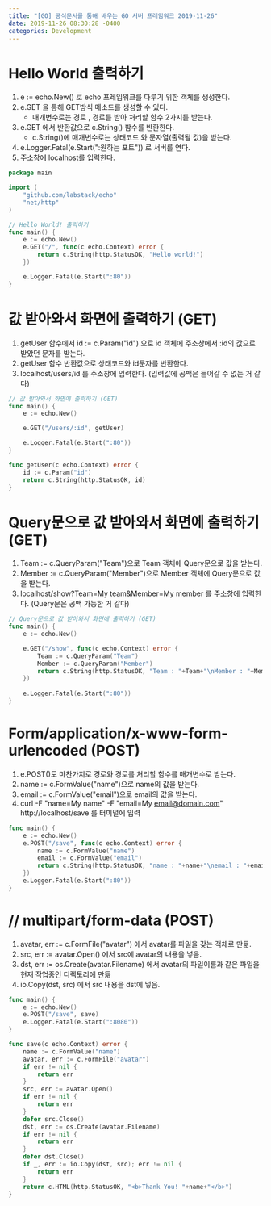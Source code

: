```yaml
---
title: "[GO] 공식문서를 통해 배우는 GO 서버 프레임워크 2019-11-26"
date: 2019-11-26 08:30:28 -0400
categories: Development
---
```




# Hello World 출력하기

1. e := echo.New() 로 echo 프레임워크를 다루기 위한 객체를 생성한다.
2. e.GET 을 통해 GET방식 메소드를 생성할 수 있다.
	- 매개변수로는 경로 , 경로를 받아 처리할 함수 2가지를 받는다.
3. e.GET 에서 반환값으로 c.String() 함수를 반환한다.
	- c.String()에 매개변수로는 상태코드 와 문자열(출력될 값)을 받는다.
4. e.Logger.Fatal(e.Start(":원하는 포트")) 로 서버를 연다.
5. 주소창에 localhost를 입력한다.

```go
package main

import (
	"github.com/labstack/echo"
	"net/http"
)

// Hello World! 출력하기
func main() {
	e := echo.New()
	e.GET("/", func(c echo.Context) error {
		return c.String(http.StatusOK, "Hello world!")
	})

	e.Logger.Fatal(e.Start(":80"))
}
```



# 값 받아와서 화면에 출력하기 (GET)

1. getUser 함수에서 id := c.Param("id") 으로 id 객체에 주소창에서 :id의 값으로 받았던 문자를 받는다.
2. getUser 함수 반환값으로 상태코드와 id문자를 반환한다.
3. localhost/users/id 를 주소창에 입력한다. (입력값에 공백은 들어갈 수 없는 거 같다)

```go
// 값 받아와서 화면에 출력하기 (GET)
func main() {
	e := echo.New()

	e.GET("/users/:id", getUser)

	e.Logger.Fatal(e.Start(":80"))
}

func getUser(c echo.Context) error {
	id := c.Param("id")
	return c.String(http.StatusOK, id)
}
```

# Query문으로 값 받아와서 화면에 출력하기 (GET)

1. Team := c.QueryParam("Team")으로 Team 객체에 Query문으로 값을 받는다.
2. Member := c.QueryParam("Member")으로 Member 객체에 Query문으로 값을 받는다.
3. localhost/show?Team=My team&Member=My member 를 주소창에 입력한다. (Query문은 공백 가능한 거 같다)

```go
// Query문으로 값 받아와서 화면에 출력하기 (GET)
func main() {
	e := echo.New()

	e.GET("/show", func(c echo.Context) error {
		Team := c.QueryParam("Team")
		Member := c.QueryParam("Member")
		return c.String(http.StatusOK, "Team : "+Team+"\nMember : "+Member)
	})
	
	e.Logger.Fatal(e.Start(":80"))
}
```

# Form/application/x-www-form-urlencoded (POST)

1. e.POST()도 마찬가지로 경로와 경로를 처리할 함수를 매개변수로 받는다.
2. name := c.FormValue("name")으로 name의 값을 받는다.
3. email := c.FormValue("email")으로 email의 값을 받는다.
4. curl -F "name=My name" -F "email=My email@domain.com" http://localhost/save 를 터미널에 입력

```go
func main() {
	e := echo.New()
	e.POST("/save", func(c echo.Context) error {
		name := c.FormValue("name")
		email := c.FormValue("email")
		return c.String(http.StatusOK, "name : "+name+"\nemail : "+email)
	})
	e.Logger.Fatal(e.Start(":80"))
}
```

# // multipart/form-data (POST)

1. avatar, err := c.FormFile("avatar") 에서 avatar를 파일을 갖는 객체로 만듦.
2. src, err := avatar.Open() 에서 src에 avatar의 내용을 넣음.
3. dst, err := os.Create(avatar.Filename) 에서 avatar의 파일이름과 같은 파일을 현재 작업중인 디렉토리에 만듦
4. io.Copy(dst, src) 에서 src 내용을 dst에 넣음.

```go
func main() {
	e := echo.New()
	e.POST("/save", save)
	e.Logger.Fatal(e.Start(":8080"))
}

func save(c echo.Context) error {
	name := c.FormValue("name")
	avatar, err := c.FormFile("avatar")
	if err != nil {
		return err
	}
	src, err := avatar.Open()
	if err != nil {
		return err
	}
	defer src.Close()
	dst, err := os.Create(avatar.Filename)
	if err != nil {
		return err
	}
	defer dst.Close()
	if _, err := io.Copy(dst, src); err != nil {
		return err
	}
	return c.HTML(http.StatusOK, "<b>Thank You! "+name+"</b>")
}
```

